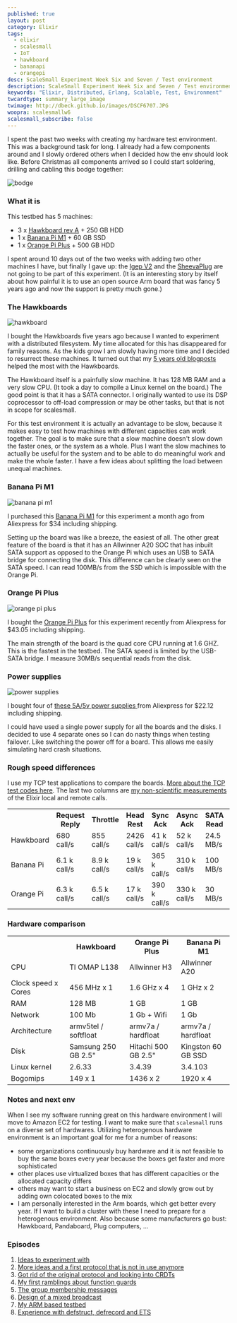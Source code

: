 ```yaml
---
published: true
layout: post
category: Elixir
tags:
  - elixir
  - scalesmall
  - IoT
  - hawkboard
  - bananapi
  - orangepi
desc: ScaleSmall Experiment Week Six and Seven / Test environment
description: ScaleSmall Experiment Week Six and Seven / Test environment
keywords: "Elixir, Distributed, Erlang, Scalable, Test, Environment"
twcardtype: summary_large_image
twimage: http://dbeck.github.io/images/DSCF6707.JPG
woopra: scalesmallw6
scalesmall_subscribe: false
---
```


I spent the past two weeks with creating my hardware test environment. This was a background task for long. I already had a few components around and I slowly ordered others when I decided how the env should look like. Before Christmas all components arrived so I could start soldering, drilling and cabling this bodge together:

![bodge](/images/DSCF6707.JPG)

### What it is

This testbed has 5 machines:

- 3 x [Hawkboard rev A](https://hawkboard.wordpress.com) + 250 GB HDD
- 1 x [Banana Pi M1](http://www.banana-pi.com/eacp_view.asp?id=35) + 60 GB SSD
- 1 x [Orange Pi Plus](http://www.orangepi.org) + 500 GB HDD

I spent around 10 days out of the two weeks with adding two other machines I have, but finally I gave up: the [Igep V2](/igep-v2-part1-first-impressions/) and the [SheevaPlug](/sheevaplug-experiences/) are not going to be part of this experiment. (It is an interesting story by itself about how painful it is to use an open source Arm board that was fancy 5 years ago and now the support is pretty much gone.)

### The Hawkboards

![hawkboard](/images/hawkboard-a.png)

I bought the Hawkboards five years ago because I wanted to experiment with a distributed filesystem. My time allocated for this has disappeared for family reasons. As the kids grow I am slowly having more time and I decided to resurrect these machines. It turned out that my [5 years old blogposts](/hawkboard-part3-gentoo-root-filesystem/) helped the most with the Hawkboards.

The Hawkboard itself is a painfully slow machine. It has 128 MB RAM and a very slow CPU. (It took a day to compile a Linux kernel on the board.)  The good point is that it has a SATA connector. I originally wanted to use its DSP coprocessor to off-load compression or may be other tasks, but that is not in scope for scalesmall.

For this test environment it is actually an advantage to be slow, because it makes easy to test how machines with different capacities can work together. The goal is to make sure that a slow machine doesn't slow down the faster ones, or the system as a whole. Plus I want the slow machines to actually be useful for the system and to be able to do meaningful work and make the whole faster. I have a few ideas about splitting the load between unequal machines.

### Banana Pi M1

![banana pi m1](/images/banana-pi-m1.jpg)

I purchased this [Banana Pi M1](http://www.aliexpress.com/item/Original-BPI-M1-A20-Dual-Core-1GB-RAM-Open-source-development-board-singel-board-computer-free/32341666319.html) for this experiment a month ago from Aliexpress for $34 including shipping.

Setting up the board was like a breeze, the easiest of all. The other great feature of the board is that it has an Allwinner A20 SOC that has inbuilt SATA support as opposed to the Orange Pi which uses an USB to SATA bridge for connecting the disk. This difference can be clearly seen on the SATA speed. I can read 100MB/s from the SSD which is impossible with the Orange Pi.

### Orange Pi Plus

![orange pi plus](/images/orange-pi-plus.jpg)

I bought the
[Orange Pi Plus](http://www.aliexpress.com/item/Orange-Pi-plus-H3-Quad-Core-1-6GHZ-1GB-RAM-4K-Open-source-development-board-banana/32248189300.html) for this experiment recently from Aliexpress for $43.05 including shipping.

The main strength of the board is the quad core CPU running at 1.6 GHZ. This is the fastest in the testbed. The SATA speed is limited by the USB-SATA bridge. I measure 30MB/s sequential reads from the disk.

### Power supplies

![power supplies](/images/power-supply.jpg)

I bought four of  [these 5A/5v power supplies ](http://www.aliexpress.com/item/Switch-Power-Supply-for-Led-Strip-AC-100V-240V-to-DC-5V-5A-25W-Power-Controller/1953835503.html) from Aliexpress for $22.12 including shipping.

I could have used a single power supply for all the boards and the disks. I decided to use 4 separate ones so I can do nasty things when testing failover. Like switching the power off for a board. This allows me easily simulating hard crash situations.

### Rough speed differences

I use my TCP test applications to compare the boards. [More about the TCP test codes here](/Wrapping-up-my-Elixir-TCP-experiments/). The last two columns are [my non-scientific measurements](/Non-Scientific-Measurement-of-Elixir-Remote-Calls/) of the Elixir local and remote calls.

<p>
<table>
  <tr>
    <th>&nbsp;</th>
    <th>Request<br/>Reply</th>
    <th>Throttle</th>
    <th>Head<br/>Rest</th>
    <th>Sync<br/>Ack</th>
    <th>Async<br/>Ack</th>
    <th>SATA<br/>Read</th>
    <th>Local<br/>call</th>
    <th>Remote<br/>call</th>
  </tr>
  <tr>
    <td>Hawkboard</td>
    <td>680 call/s</td>
    <td>855 call/s</td>
    <td>2426 call/s</td>
    <td>41 k call/s</td>
    <td>52 k call/s</td>
    <td>24.5 MB/s</td>
    <td>5.478 us</td>
    <td>21.317 us</td>
  </tr>
  <tr>
    <td>Banana Pi</td>
    <td>6.1 k call/s</td>
    <td>8.9 k call/s</td>
    <td>19 k call/s</td>
    <td>365 k call/s</td>
    <td>310 k call/s</td>
    <td>100 MB/s</td>
    <td>0.877 us</td>
    <td>4.068 us</td>
  </tr>
  <tr>
    <td>Orange Pi</td>
    <td>6.3 k call/s</td>
    <td>6.5 k call/s</td>
    <td>17 k call/s</td>
    <td>390 k call/s</td>
    <td>330 k call/s</td>
    <td>30 MB/s</td>
    <td>0.409 us</td>
    <td>2.161 us</td>
  </tr>
</table>
</p>

### Hardware comparison

<p>
<table>
  <tr>
    <th>&nbsp;</th>
    <th>Hawkboard</th>
    <th>Orange Pi<br/>Plus</th>
    <th>Banana Pi<br/>M1</th>
  </tr>
  <tr>
    <td>CPU</td>
    <td>TI OMAP L138</td>
    <td>Allwinner H3</td>
    <td>Allwinner A20</td>
  </tr>
  <tr>
    <td>Clock speed x Cores</td>
    <td>456 MHz x 1</td>
    <td>1.6 GHz x 4</td>
    <td>1 GHz x 2</td>
  </tr>
  <tr>
    <td>RAM</td>
    <td>128 MB</td>
    <td>1 GB</td>
    <td>1 GB</td>
  </tr>
  <tr>
    <td>Network</td>
    <td>100 Mb</td>
    <td>1 Gb + Wifi</td>
    <td>1 Gb</td>
  </tr>
  <tr>
    <td>Architecture</td>
    <td>armv5tel / softfloat</td>
    <td>armv7a / hardfloat</td>
    <td>armv7a / hardfloat</td>
  </tr>
  <tr>
    <td>Disk</td>
    <td>Samsung 250 GB 2.5"</td>
    <td>Hitachi 500 GB 2.5"</td>
    <td>Kingston 60 GB SSD</td>
  </tr>
  <tr>
    <td>Linux kernel</td>
    <td>2.6.33</td>
    <td>3.4.39</td>
    <td>3.4.103</td>
  </tr>
  <tr>
    <td>Bogomips</td>
    <td>149 x 1</td>
    <td>1436 x 2</td>
    <td>1920 x 4</td>
  </tr>
</table>
</p>

### Notes and next env

When I see my software running great on this hardware environment I will move to Amazon EC2 for testing. I want to make sure that `scalesmall` runs on a diverse set of hardwares. Utilizing heterogenous hardware environment is an important goal for me for a number of reasons:

- some organizations continuously buy hardware and it is not feasible to buy the same boxes every year because the boxes get faster and more sophisticated
- other places use virtualized boxes that has different capacities or the allocated capacity differs
- others may want to start a business on EC2 and slowly grow out by adding own colocated boxes to the mix
- I am personally interested in the Arm boards, which get better every year. If I want to build a cluster with these I need to prepare for a heterogenous environment. Also because some manufacturers go bust: Hawkboard, Pandaboard, Plug computers, ...

### Episodes

1. [Ideas to experiment with](/Scalesmall-Experiment-Begins/)
2. [More ideas and a first protocol that is not in use anymore](/Scalesmall-W1-Combininig-Events/)
3. [Got rid of the original protocol and looking into CRDTs](/Scalesmall-W2-First-Redesign/)
4. [My first ramblings about function guards](/Scalesmall-W3-Elixir-Macro-Guards/)
5. [The group membership messages](/Scalesmall-W4-Message-Contents-Finalized/)
6. [Design of a mixed broadcast](/Scalesmall-W5-UDP-Multicast-Mixed-With-TCP/)
7. [My ARM based testbed](/Scalesmall-W6-W7-Test-environment/)
8. [Experience with defstruct, defrecord and ETS](/Scalesmall-W8-W10-Elixir-Tuples-Maps-and-ETS/)
